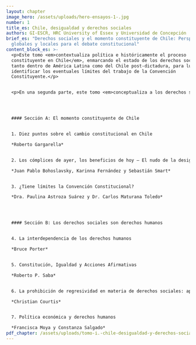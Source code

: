 ```yaml
---
layout: chapter
image_hero: /assets/uploads/hero-ensayos-1-.jpg
number: 1
title_es: Chile, desigualdad y derechos sociales
authors: GI-ESCR, HRC University of Essex y Universidad de Concepción
brief_es: "Derechos sociales y el momento constituyente de Chile: Perspectivas
  globales y locales para el debate constitucional"
content_block_es: >-
  <p>Este tomo <em>contextualiza política e históricamente el proceso
  constituyente en Chile</em>, enmarcando el estado de los derechos sociales
  tanto dentro de América Latina como del Chile post-dictadura, para luego
  identificar los eventuales límites del trabajo de la Convención
  Constituyente.</p>


  <p>En una segunda parte, este tomo <em>conceptualiza a los derechos sociales dentro de un espectro más amplio de los derechos humanos</em>, enfatizando la indivisibilidad e interdependencia que existe entre todos ellos (y por consiguiente desmitificando su comprensión como derechos de segunda generación) y la necesidad de adoptar medidas afirmativas en algunos casos para lograr la igualdad sustantiva. Además, esta sección resalta algunas particularidades de los derechos sociales como la posibilidad de implementación progresiva de aquellas partes de los derechos que no corresponden al contenido mínimo (de ejecución inmediata), la prohibición de regresividad en los sucesivas reformas que se orienten a garantizar derechos sociales y el rol fundamental que juega la política fiscal en la protección de estos derechos en el contexto constitucional.</p>




  #### Sección A: El momento constituyente de Chile


  1. Diez puntos sobre el cambio constitucional en Chile

  *Roberto Gargarella*


  2. Los cómplices de ayer, los beneficios de hoy – El nudo de la desigualdad impuesta por la dictadura.

  *Juan Pablo Bohoslavsky, Karinna Fernández y Sebastián Smart*


  3. ¿Tiene límites la Convención Constitucional?

  *Dra. Paulina Astroza Suárez y Dr. Carlos Maturana Toledo*




  #### Sección B: Los derechos sociales son derechos humanos


  4. La interdependencia de los derechos humanos

  *Bruce Porter*


  5. Constitución, Igualdad y Acciones Afirmativas

  *Roberto P. Saba*


  6. La prohibición de regresividad en materia de derechos sociales: apuntes introductorios

  *Christian Courtis*


  7. Política económica y derechos humanos

  *Francisca Moya y Constanza Salgado*
pdf_chapter: /assets/uploads/tomo-i.-chile-desigualdad-y-derechos-sociales.pdf
---
```

